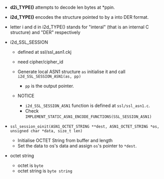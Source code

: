 
* **d2i_TYPE()** attempts to decode len bytes at *ppin.
* **i2d_TYPE()** encodes the structure pointed to by a into DER format.
* letter i and d in i2d_TYPE() stands for "interal" (that is an internal C structure) and "DER" respectively

* i2d_SSL_SESSION
    * defined at ssl/ssl_asn1.ckj
    * need cipher/cipher_id

    * Generate local ASN1 structure `as` initialise it and call `i2d_SSL_SESSION_ASN1(as, pp)`
        * `pp` is the output pointer.
    * NOTICE
        * `i2d_SSL_SESSION_ASN1` function is defined  at `ssl/ssl_asn1.c`.
        * Check `IMPLEMENT_STATIC_ASN1_ENCODE_FUNCTIONS(SSL_SESSION_ASN1)`



* `ssl_session_oinit(ASN1_OCTET_STRING **dest, ASN1_OCTET_STRING *os, unsigned char *data, size_t len)`
    * Initialise OCTET String from buffer and length
    * Set the data to os's data and assign `os`'s pointer to `*dest`.


* octet string
    * octet is `byte`
    * octet string is `byte string`
